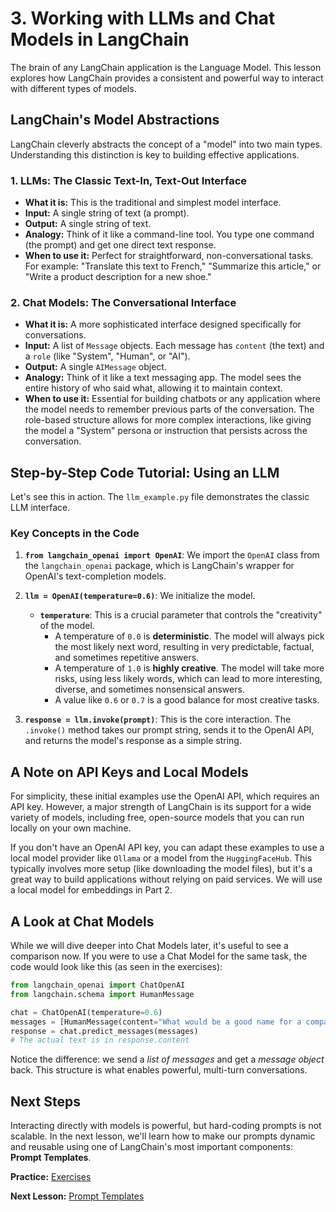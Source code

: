 # 3. Working with LLMs and Chat Models in LangChain

The brain of any LangChain application is the Language Model. This lesson explores how LangChain provides a consistent and powerful way to interact with different types of models.

## LangChain's Model Abstractions

LangChain cleverly abstracts the concept of a "model" into two main types. Understanding this distinction is key to building effective applications.

### 1. LLMs: The Classic Text-In, Text-Out Interface

-   **What it is:** This is the traditional and simplest model interface.
-   **Input:** A single string of text (a prompt).
-   **Output:** A single string of text.
-   **Analogy:** Think of it like a command-line tool. You type one command (the prompt) and get one direct text response.
-   **When to use it:** Perfect for straightforward, non-conversational tasks. For example: "Translate this text to French," "Summarize this article," or "Write a product description for a new shoe."

### 2. Chat Models: The Conversational Interface

-   **What it is:** A more sophisticated interface designed specifically for conversations.
-   **Input:** A list of `Message` objects. Each message has `content` (the text) and a `role` (like "System", "Human", or "AI").
-   **Output:** A single `AIMessage` object.
-   **Analogy:** Think of it like a text messaging app. The model sees the entire history of who said what, allowing it to maintain context.
-   **When to use it:** Essential for building chatbots or any application where the model needs to remember previous parts of the conversation. The role-based structure allows for more complex interactions, like giving the model a "System" persona or instruction that persists across the conversation.

## Step-by-Step Code Tutorial: Using an LLM

Let's see this in action. The `llm_example.py` file demonstrates the classic LLM interface.

### Key Concepts in the Code

1.  **`from langchain_openai import OpenAI`**: We import the `OpenAI` class from the `langchain_openai` package, which is LangChain's wrapper for OpenAI's text-completion models.

2.  **`llm = OpenAI(temperature=0.6)`**: We initialize the model.
    *   **`temperature`**: This is a crucial parameter that controls the "creativity" of the model.
        *   A temperature of `0.0` is **deterministic**. The model will always pick the most likely next word, resulting in very predictable, factual, and sometimes repetitive answers.
        *   A temperature of `1.0` is **highly creative**. The model will take more risks, using less likely words, which can lead to more interesting, diverse, and sometimes nonsensical answers.
        *   A value like `0.6` or `0.7` is a good balance for most creative tasks.

3.  **`response = llm.invoke(prompt)`**: This is the core interaction. The `.invoke()` method takes our prompt string, sends it to the OpenAI API, and returns the model's response as a simple string.

## A Note on API Keys and Local Models

For simplicity, these initial examples use the OpenAI API, which requires an API key. However, a major strength of LangChain is its support for a wide variety of models, including free, open-source models that you can run locally on your own machine.

If you don't have an OpenAI API key, you can adapt these examples to use a local model provider like `Ollama` or a model from the `HuggingFaceHub`. This typically involves more setup (like downloading the model files), but it's a great way to build applications without relying on paid services. We will use a local model for embeddings in Part 2.

## A Look at Chat Models

While we will dive deeper into Chat Models later, it's useful to see a comparison now. If you were to use a Chat Model for the same task, the code would look like this (as seen in the exercises):

```python
from langchain_openai import ChatOpenAI
from langchain.schema import HumanMessage

chat = ChatOpenAI(temperature=0.6)
messages = [HumanMessage(content="What would be a good name for a company that makes colorful socks?")]
response = chat.predict_messages(messages)
# The actual text is in response.content
```
Notice the difference: we send a *list of messages* and get a *message object* back. This structure is what enables powerful, multi-turn conversations.

## Next Steps

Interacting directly with models is powerful, but hard-coding prompts is not scalable. In the next lesson, we'll learn how to make our prompts dynamic and reusable using one of LangChain's most important components: **Prompt Templates**.

**Practice:** [Exercises](./exercises.md)

**Next Lesson:** [Prompt Templates](./../04-prompt-templates/README.md)
